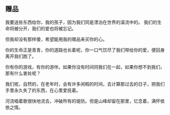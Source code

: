 ## 赠品

我要送些东西给你，我的孩子，因为我们同是漂泊在世界的溪流中的。
我们的生命将被分开，我们的爱也将被忘记。

但我却没有那样傻，希望能用我的赠品来买你的心。

你的生命正是青青，你的道路也长着呢，你一口气饮尽了我们带给你的爱，便回身离开我们跑了。

你有你的游戏，有你的游伴。如果你没有时间同我们在一起，如果你想不到我们，那有什么害处呢？

我们呢，自然的，在老年时，会有许多闲暇的时间，去计算那过去的日子，把我们手里永久失了的东西，在心里爱抚着。

河流唱着歌很快地流去，冲破所有的堤防。但是山峰却留在那里，忆念着，满怀依依之情。